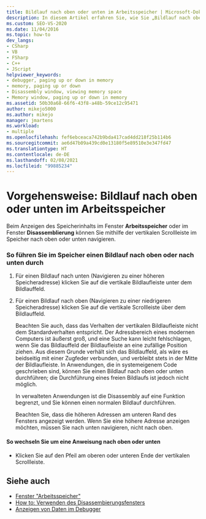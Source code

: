 ```yaml
---
title: Bildlauf nach oben oder unten im Arbeitsspeicher | Microsoft-Dokumentation
description: In diesem Artikel erfahren Sie, wie Sie „Bildlauf nach oben“ oder „Bildlauf nach unten“ im Arbeitsspeicher verwenden, um die Arbeitsspeicherinhalte beim Debuggen in Visual Studio in einem Arbeitsspeicherfenster oder im Fenster „Disassemblierung“ anzuzeigen.
ms.custom: SEO-VS-2020
ms.date: 11/04/2016
ms.topic: how-to
dev_langs:
- CSharp
- VB
- FSharp
- C++
- JScript
helpviewer_keywords:
- debugger, paging up or down in memory
- memory, paging up or down
- Disassembly window, viewing memory space
- Memory window, paging up or down in memory
ms.assetid: 50b30a68-66f6-43f8-a48b-59ce12c95471
author: mikejo5000
ms.author: mikejo
manager: jmartens
ms.workload:
- multiple
ms.openlocfilehash: fef6ebceaca742b9bda417cad4dd218f25b114b6
ms.sourcegitcommit: ae6d47b09a439cd0e13180f5e89510e3e347fd47
ms.translationtype: HT
ms.contentlocale: de-DE
ms.lasthandoff: 02/08/2021
ms.locfileid: "99885234"
---
```

# <a name="how-to-page-up-or-down-in-memory"></a>Vorgehensweise: Bildlauf nach oben oder unten im Arbeitsspeicher

Beim Anzeigen des Speicherinhalts im Fenster **Arbeitsspeicher** oder im Fenster **Disassemblierung** können Sie mithilfe der vertikalen Scrollleiste im Speicher nach oben oder unten navigieren.

### <a name="to-page-up-or-down-in-memory"></a>So führen Sie im Speicher einen Bildlauf nach oben oder nach unten durch

1. Für einen Bildlauf nach unten (Navigieren zu einer höheren Speicheradresse) klicken Sie auf die vertikale Bildlaufleiste unter dem Bildlauffeld.

2. Für einen Bildlauf nach oben (Navigieren zu einer niedrigeren Speicheradresse) klicken Sie auf die vertikale Scrollleiste über dem Bildlauffeld.

   Beachten Sie auch, dass das Verhalten der vertikalen Bildlaufleiste nicht dem Standardverhalten entspricht. Der Adressbereich eines modernen Computers ist äußerst groß, und eine Suche kann leicht fehlschlagen, wenn Sie das Bildlauffeld der Bildlaufleiste an eine zufällige Position ziehen. Aus diesem Grunde verhält sich das Bildlauffeld, als wäre es beidseitig mit einer Zugfeder verbunden, und verbleibt stets in der Mitte der Bildlaufleiste. In Anwendungen, die in systemeigenem Code geschrieben sind, können Sie einen Bildlauf nach oben oder unten durchführen; die Durchführung eines freien Bildlaufs ist jedoch nicht möglich.

   In verwalteten Anwendungen ist die Disassembly auf eine Funktion begrenzt, und Sie können einen normalen Bildlauf durchführen.

   Beachten Sie, dass die höheren Adressen am unteren Rand des Fensters angezeigt werden. Wenn Sie eine höhere Adresse anzeigen möchten, müssen Sie nach unten navigieren, nicht nach oben.

#### <a name="to-move-up-or-down-one-instruction"></a>So wechseln Sie um eine Anweisung nach oben oder unten

- Klicken Sie auf den Pfeil am oberen oder unteren Ende der vertikalen Scrollleiste.

## <a name="see-also"></a>Siehe auch
- [Fenster "Arbeitsspeicher"](../debugger/memory-windows.md)
- [How to: Verwenden des Disassembierungsfensters](../debugger/how-to-use-the-disassembly-window.md)
- [Anzeigen von Daten im Debugger](../debugger/viewing-data-in-the-debugger.md)